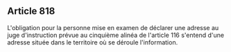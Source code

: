 Article 818
----
L'obligation pour la personne mise en examen de déclarer une adresse au juge
d'instruction prévue au cinquième alinéa de l'article 116 s'entend d'une adresse
située dans le territoire où se déroule l'information.
